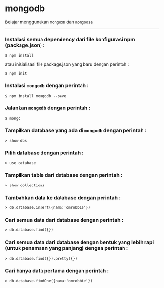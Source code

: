 mongodb
=======
Belajar menggunakan `mongodb` dan `mongoose`

---

### Instalasi semua dependency dari file konfigurasi npm (package.json) :
```
$ npm install
```
atau inisialisasi file package.json yang baru dengan perintah :
```
$ npm init
```

### Instalasi `mongodb` dengan perintah :
```
$ npm install mongodb --save
```

### Jalankan `mongodb` dengan perintah :
```
$ mongo
```

### Tampilkan database yang ada di `mongodb` dengan perintah :
```
> show dbs
```

### Pilih database dengan perintah :
```
> use database
```

### Tampilkan table dari database dengan perintah :
```
> show collections
```

### Tambahkan data ke database dengan perintah :
```
> db.database.insert({nama:'omrobbie'})
```

### Cari semua data dari database dengan perintah :
```
> db.database.find({})
```

### Cari semua data dari database dengan bentuk yang lebih rapi (untuk penamaan yang panjang) dengan perintah :
```
> db.database.find({}).pretty({})
```

### Cari hanya data pertama dengan perintah :
```
> db.database.findOne({nama:'omrobbie'})
```